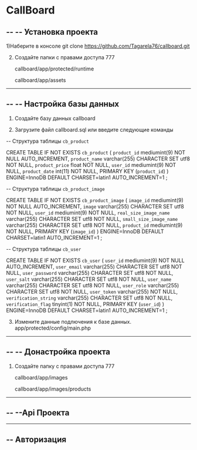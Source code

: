 CallBoard
=======================================================
--
-- Установка проекта
--

1)Наберите в консоле
git clone https://github.com/Tagarela76/callboard.git

2) Создайте папки с правами доступа 777

    callboard/app/protected/runtime

    callboard/app/assets

-- --------------------------------------------------------
--
-- Настройка базы данных
--

1) Создайте базу данных callboard

2) Загрузите файл callboard.sql или введите следующие команды


-- Структура таблицы `cb_product`

CREATE TABLE IF NOT EXISTS `cb_product` (
  `product_id` mediumint(9) NOT NULL AUTO_INCREMENT,
  `product_name` varchar(255) CHARACTER SET utf8 NOT NULL,
  `product_price` float NOT NULL,
  `user_id` mediumint(9) NOT NULL,
  `product_date` int(11) NOT NULL,
  PRIMARY KEY (`product_id`)
) ENGINE=InnoDB  DEFAULT CHARSET=latin1 AUTO_INCREMENT=1 ;

-- Структура таблицы `cb_product_image`

CREATE TABLE IF NOT EXISTS `cb_product_image` (
  `image_id` mediumint(9) NOT NULL AUTO_INCREMENT,
  `image` varchar(255) CHARACTER SET utf8 NOT NULL,
  `user_id` mediumint(9) NOT NULL,
  `real_size_image_name` varchar(255) CHARACTER SET utf8 NOT NULL,
  `small_size_image_name` varchar(255) CHARACTER SET utf8 NOT NULL,
  `product_id` mediumint(9) NOT NULL,
  PRIMARY KEY (`image_id`)
) ENGINE=InnoDB  DEFAULT CHARSET=latin1 AUTO_INCREMENT=1 ;

-- Структура таблицы `cb_user`

CREATE TABLE IF NOT EXISTS `cb_user` (
  `user_id` mediumint(9) NOT NULL AUTO_INCREMENT,
  `user_email` varchar(255) CHARACTER SET utf8 NOT NULL,
  `user_password` varchar(255) CHARACTER SET utf8 NOT NULL,
  `user_salt` varchar(255) CHARACTER SET utf8 NOT NULL,
  `user_name` varchar(255) CHARACTER SET utf8 NOT NULL,
  `user_role` varchar(255) CHARACTER SET utf8 NOT NULL,
  `user_token` varchar(255) NOT NULL,
  `verification_string` varchar(255) CHARACTER SET utf8 NOT NULL,
  `verification_flag` tinyint(1) NOT NULL,
  PRIMARY KEY (`user_id`)
) ENGINE=InnoDB  DEFAULT CHARSET=latin1 AUTO_INCREMENT=1 ;

3) Измените данные подлючения к базе данных.
    app/protected/config/main.php

 -- --------------------------------------------------------
--
-- Донастройка проекта
--

1) Создайте папку с правами доступа 777

    callboard/app/images

    callboard/app/images/products

-- --------------------------------------------------------

--
--Api Проекта
--

-- --------------------------------------------------------
   
--
 Авторизация
--

